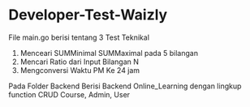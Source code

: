 # Developer-Test-Waizly

File main.go berisi tentang 3 Test Teknikal 
1. Menceari SUMMinimal SUMMaximal pada 5 bilangan
2. Mencari Ratio dari Input Bilangan N 
3. Mengconversi Waktu PM Ke 24 jam

Pada Folder Backend Berisi Backend Online_Learning 
dengan lingkup function CRUD Course, Admin, User 